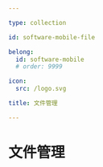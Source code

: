 ```yaml
---

type: collection

id: software-mobile-file

belong:
  id: software-mobile
  # order: 9999

icon:
  src: /logo.svg

title: 文件管理

---
```


# 文件管理

<ShowBreadcrumb />

<ShowResources />

